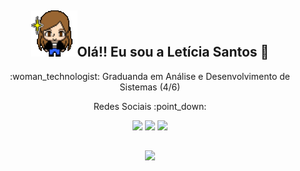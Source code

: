 <div align="center">
  <h2><img src="src/assets/icon/megif.gif">Olá!! Eu sou a Letícia Santos 👋</h2>
  <p>:woman_technologist: Graduanda em Análise e Desenvolvimento de Sistemas (4/6)</p>
  
  <p>Redes Sociais :point_down: </p>
  <a href="/"><img src="https://img.shields.io/badge/LinkedIn-0077B5?style=flat&logo=appveyor&logo=linkedin&logoColor=white"></a>
  <a href="https://codepen.io/leticiasantosgonc"><img src="https://img.shields.io/badge/Codepen-000000?style=flat&logo=appveyor&logo=codepen&logoColor=white"></a>
  <a href="https://instagram.com/letgonc"><img src="https://img.shields.io/badge/Instagram-E4405F?style=flat&logo=appveyor&logo=instagram&logoColor=white"></a>
</div>

##

<div align="center">
  <a href="https://github.com/leticiasantosgonc"><img height="180em" src="https://github-readme-stats.vercel.app/api?username=leticiasantosgonc&show_icons=true&theme=tokyonight&include_all_commits=true&count_private=true"/> </a>
</div>
